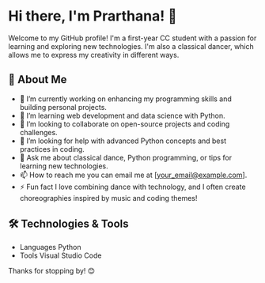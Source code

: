 # Hi there, I'm Prarthana! 👋

Welcome to my GitHub profile! I'm a first-year CC student with a passion for learning and exploring new technologies. I'm also a classical dancer, which allows me to express my creativity in different ways.

## 🚀 About Me

- 🔭 I’m currently working on enhancing my programming skills and building personal projects.
- 🌱 I’m learning web development and data science with Python.
- 👯 I’m looking to collaborate on open-source projects and coding challenges.
- 🤔 I’m looking for help with advanced Python concepts and best practices in coding.
- 💬 Ask me about classical dance, Python programming, or tips for learning new technologies.
- 📫 How to reach me you can email me at [your_email@example.com].
- ⚡ Fun fact I love combining dance with technology, and I often create choreographies inspired by music and coding themes!

## 🛠️ Technologies & Tools

- Languages Python
- Tools Visual Studio Code

Thanks for stopping by! 😊
